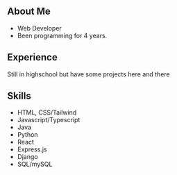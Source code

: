 <h2>About Me</h2>
<ul>
<li>Web Developer</li>
<li>Been programming for 4 years.</li>
</ul>

<h2>Experience</h2>
Still in highschool but have some projects here and there
<h2>Skills</h2>
<ul>
  <li>HTML, CSS/Tailwind</li>
  <li>Javascript/Typescript</li>
  <li>Java</li>
  <li>Python</li>
  <li>React</li>
  <li>Express.js</li>
  <li>Django</li>
  <li>SQL/mySQL</li>
</ul>
